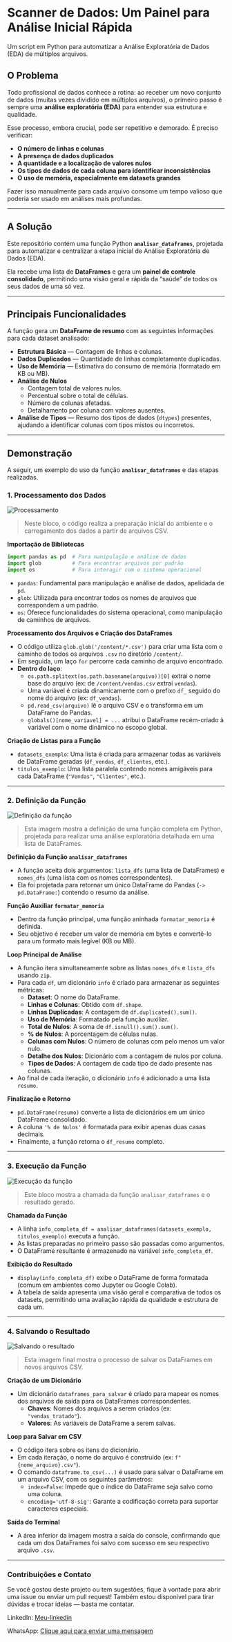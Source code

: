 # Scanner de Dados: Um Painel para Análise Inicial Rápida
Um script em Python para automatizar a Análise Exploratória de Dados (EDA) de múltiplos arquivos.
## O Problema

Todo profissional de dados conhece a rotina: ao receber um novo conjunto de dados (muitas vezes dividido em múltiplos arquivos), o primeiro passo é sempre uma **análise exploratória (EDA)** para entender sua estrutura e qualidade.  

Esse processo, embora crucial, pode ser repetitivo e demorado. É preciso verificar:

- **O número de linhas e colunas**
- **A presença de dados duplicados**
- **A quantidade e a localização de valores nulos**
- **Os tipos de dados de cada coluna para identificar inconsistências**
- **O uso de memória, especialmente em datasets grandes**

Fazer isso manualmente para cada arquivo consome um tempo valioso que poderia ser usado em análises mais profundas.

---

## A Solução

Este repositório contém uma função Python **`analisar_dataframes`**, projetada para automatizar e centralizar a etapa inicial de Análise Exploratória de Dados (EDA).  

Ela recebe uma lista de **DataFrames** e gera um **painel de controle consolidado**, permitindo uma visão geral e rápida da “saúde” de todos os seus dados de uma só vez.

---

## Principais Funcionalidades

A função gera um **DataFrame de resumo** com as seguintes informações para cada dataset analisado:

- **Estrutura Básica** — Contagem de linhas e colunas.
- **Dados Duplicados** — Quantidade de linhas completamente duplicadas.
- **Uso de Memória** — Estimativa do consumo de memória (formatado em KB ou MB).
- **Análise de Nulos**  
  - Contagem total de valores nulos.  
  - Percentual sobre o total de células.  
  - Número de colunas afetadas.  
  - Detalhamento por coluna com valores ausentes.
- **Análise de Tipos** — Resumo dos tipos de dados (`dtypes`) presentes, ajudando a identificar colunas com tipos mistos ou incorretos.

---

## Demonstração

A seguir, um exemplo do uso da função **`analisar_dataframes`** e das etapas realizadas.

### 1. Processamento dos Dados
![Processamento](img/processamento.jpeg)  
  > Neste bloco, o código realiza a preparação inicial do ambiente e o carregamento dos dados a partir de arquivos CSV.

**Importação de Bibliotecas**
```python
import pandas as pd  # Para manipulação e análise de dados
import glob          # Para encontrar arquivos por padrão
import os            # Para interagir com o sistema operacional
```
* `pandas`: Fundamental para manipulação e análise de dados, apelidada de `pd`.
* `glob`: Utilizada para encontrar todos os nomes de arquivos que correspondem a um padrão.
* `os`: Oferece funcionalidades do sistema operacional, como manipulação de caminhos de arquivos.

**Processamento dos Arquivos e Criação dos DataFrames**
* O código utiliza `glob.glob('/content/*.csv')` para criar uma lista com o caminho de todos os arquivos `.csv` no diretório `/content/`.
* Em seguida, um laço `for` percorre cada caminho de arquivo encontrado.
* **Dentro do laço**:
    * `os.path.splitext(os.path.basename(arquivo))[0]` extrai o nome base do arquivo (ex: de `/content/vendas.csv` extrai `vendas`).
    * Uma variável é criada dinamicamente com o prefixo `df_` seguido do nome do arquivo (ex: `df_vendas`).
    * `pd.read_csv(arquivo)` lê o arquivo CSV e o transforma em um DataFrame do Pandas.
    * `globals()[nome_variavel] = ...` atribui o DataFrame recém-criado à variável com o nome dinâmico no escopo global.

**Criação de Listas para a Função**
* `datasets_exemplo`: Uma lista é criada para armazenar todas as variáveis de DataFrame geradas (`df_vendas`, `df_clientes`, etc.).
* `titulos_exemplo`: Uma lista paralela contendo nomes amigáveis para cada DataFrame (`"Vendas"`, `"Clientes"`, etc.).

---

### 2. Definição da Função
![Definição da função](img/def.jpeg)  
> Esta imagem mostra a definição de uma função completa em Python, projetada para realizar uma análise exploratória detalhada em uma lista de DataFrames.

**Definição da Função `analisar_dataframes`**
* A função aceita dois argumentos: `lista_dfs` (uma lista de DataFrames) e `nomes_dfs` (uma lista com os nomes correspondentes).
* Ela foi projetada para retornar um único DataFrame do Pandas (`-> pd.DataFrame:`) contendo o resumo da análise.

**Função Auxiliar `formatar_memoria`**
* Dentro da função principal, uma função aninhada `formatar_memoria` é definida.
* Seu objetivo é receber um valor de memória em bytes e convertê-lo para um formato mais legível (KB ou MB).

**Loop Principal de Análise**
* A função itera simultaneamente sobre as listas `nomes_dfs` e `lista_dfs` usando `zip`.
* Para cada `df`, um dicionário `info` é criado para armazenar as seguintes métricas:
    * **Dataset**: O nome do DataFrame.
    * **Linhas e Colunas**: Obtido com `df.shape`.
    * **Linhas Duplicadas**: A contagem de `df.duplicated().sum()`.
    * **Uso de Memória**: Formatado pela função auxiliar.
    * **Total de Nulos**: A soma de `df.isnull().sum().sum()`.
    * **% de Nulos**: A porcentagem de células nulas.
    * **Colunas com Nulos**: O número de colunas com pelo menos um valor nulo.
    * **Detalhe dos Nulos**: Dicionário com a contagem de nulos por coluna.
    * **Tipos de Dados**: A contagem de cada tipo de dado presente nas colunas.
* Ao final de cada iteração, o dicionário `info` é adicionado a uma lista `resumo`.

**Finalização e Retorno**
* `pd.DataFrame(resumo)` converte a lista de dicionários em um único DataFrame consolidado.
* A coluna `'% de Nulos'` é formatada para exibir apenas duas casas decimais.
* Finalmente, a função retorna o `df_resumo` completo.

---


### 3. Execução da Função
![Execução da função](img/funcao.jpeg)  
> Este bloco mostra a chamada da função `analisar_dataframes` e o resultado gerado.

**Chamada da Função**
* A linha `info_completa_df = analisar_dataframes(datasets_exemplo, titulos_exemplo)` executa a função.
* As listas preparadas no primeiro passo são passadas como argumentos.
* O DataFrame resultante é armazenado na variável `info_completa_df`.

**Exibição do Resultado**
* `display(info_completa_df)` exibe o DataFrame de forma formatada (comum em ambientes como Jupyter ou Google Colab).
* A tabela de saída apresenta uma visão geral e comparativa de todos os datasets, permitindo uma avaliação rápida da qualidade e estrutura de cada um.

---

### 4. Salvando o Resultado
![Salvando o resultado](img/salvando.jpeg)  
> Esta imagem final mostra o processo de salvar os DataFrames em novos arquivos CSV.

**Criação de um Dicionário**
* Um dicionário `dataframes_para_salvar` é criado para mapear os nomes dos arquivos de saída para os DataFrames correspondentes.
    * **Chaves**: Nomes dos arquivos a serem criados (ex: `"vendas_tratado"`).
    * **Valores**: As variáveis de DataFrame a serem salvas.

**Loop para Salvar em CSV**
* O código itera sobre os itens do dicionário.
* Em cada iteração, o nome do arquivo é construído (ex: `f"{nome_arquivo}.csv"`).
* O comando `dataframe.to_csv(...)` é usado para salvar o DataFrame em um arquivo CSV, com os seguintes parâmetros:
    * `index=False`: Impede que o índice do DataFrame seja salvo como uma coluna.
    * `encoding='utf-8-sig'`: Garante a codificação correta para suportar caracteres especiais.

**Saída do Terminal**
* A área inferior da imagem mostra a saída do console, confirmando que cada um dos DataFrames foi salvo com sucesso em seu respectivo arquivo `.csv`.

---

### Contribuições e Contato
Se você gostou deste projeto ou tem sugestões, fique à vontade para abrir uma issue ou enviar um pull request!
Também estou disponível para tirar dúvidas e trocar ideias — basta me contatar.

LinkedIn: [Meu-linkedin](https://www.linkedin.com/in/wallace-almeida-amaral/)

WhatsApp: [Clique aqui para enviar uma mensagem](5587999160921)
